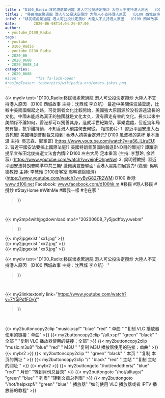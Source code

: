 ```yaml
---
title : "D100_Radio:移民壞處驚過龍 港人可公投決定攬炒 大陸人不支持港人原因  （D100 西城故事  主持：沈西城 李立航） "
title2 : "移民壞處驚過龍 港人可公投決定攬炒 大陸人不支持港人原因  （D100 西城故事  主持：沈西城 李立航） "
info2 : "移民壞處驚過龍 港人可公投決定攬炒 大陸人不支持港人原因  （D100 西城故事  主持：沈西城 李立航）  最近中美關係波譎雲詭，比較中美兩國堀起之路，可從兩者文化比較開始，美國強大原因源於没有源遠流長的文化，中國未能成為真正的強國就是文化太久，没有篩走有害的文化。長久以來中美關係不論如何，香港都可以獨善其身，造就半世紀繁榮，享樂處處，但近幾年局勢有變，抗爭難持續，不知香港人前路何去何從。  相關影片: 1. 習近平國安法大石責死蟹! 美國特朗普制裁又殺到! 香港人揸美金定港元? D100 風波裡的茶杯 足本重溫 主持: 吳志森、鄭家富) (https://www.youtube.com/watch?v=a66_ILiruEU) 2. 習近平國安法要搞上國際法庭!? 美國特朗普英國約翰遜BNO目的曝光!? 譚耀宗提早宣布田北俊搞選立法會內情!?  D100 左右大局 足本重溫 (主持: 李慧玲, 余若薇) (https://www.youtube.com/watch?v=vejpFOhpeNw) 3. 吳明德教授: 習近平國安法特朗普睇準中共三無! 蓬佩奧宣告擘面! 香港人星期四展實力! (嘉賓: 吳明德教授 主持: 李慧玲 D100會客室 吳明德論經濟) (https://www.youtube.com/watch?v=yByG827R2WM)  D100 香港: www.d100.net Facebook: www.facebook.com/d100hk.m  #移民 #港人移民 #攬炒 #StayHome #WithMe #跟我一樣 #宅在家 "
date:        2020-06-08T14:04:26-07:00
author:
 - youtube_D100_Radio
tags:
 - youtube
 - D100_Radio
 - youtube_D100_Radio
 - 2020_06
 - 2020_0608
 - 2020_0608_14
categories:
 - 2020_0608
#icon:        "fas fa-lock-open"
#resImgTeaser: teaserpics/wikipedia.org/emacs-jokes.png
---
```


{{< mydiv text="D100_Radio:移民壞處驚過龍 港人可公投決定攬炒 大陸人不支持港人原因  （D100 西城故事  主持：沈西城 李立航）  最近中美關係波譎雲詭，比較中美兩國堀起之路，可從兩者文化比較開始，美國強大原因源於没有源遠流長的文化，中國未能成為真正的強國就是文化太久，没有篩走有害的文化。長久以來中美關係不論如何，香港都可以獨善其身，造就半世紀繁榮，享樂處處，但近幾年局勢有變，抗爭難持續，不知香港人前路何去何從。  相關影片: 1. 習近平國安法大石責死蟹! 美國特朗普制裁又殺到! 香港人揸美金定港元? D100 風波裡的茶杯 足本重溫 主持: 吳志森、鄭家富) (https://www.youtube.com/watch?v=a66_ILiruEU) 2. 習近平國安法要搞上國際法庭!? 美國特朗普英國約翰遜BNO目的曝光!? 譚耀宗提早宣布田北俊搞選立法會內情!?  D100 左右大局 足本重溫 (主持: 李慧玲, 余若薇) (https://www.youtube.com/watch?v=vejpFOhpeNw) 3. 吳明德教授: 習近平國安法特朗普睇準中共三無! 蓬佩奧宣告擘面! 香港人星期四展實力! (嘉賓: 吳明德教授 主持: 李慧玲 D100會客室 吳明德論經濟) (https://www.youtube.com/watch?v=yByG827R2WM)  D100 香港: www.d100.net Facebook: www.facebook.com/d100hk.m  #移民 #港人移民 #攬炒 #StayHome #WithMe #跟我一樣 #宅在家 "
>}}
<br>


{{< my2mp4withjpgdownload mp4="20200608_7y5jpdffoyy.webm"
>}}

{{< my2jpgexist "xx1.jpg" >}}<br>
{{< my2jpgexist "xx2.jpg" >}}<br>
{{< my2jpgexist "xx3.jpg" >}}<br>



{{< mydiv text="D100_Radio:移民壞處驚過龍 港人可公投決定攬炒 大陸人不支持港人原因  （D100 西城故事  主持：沈西城 李立航） "
>}}
<br>

{{< my2linktextonly link="https://www.youtube.com/watch?v=7Y5jPdfFOyY"
>}}


<br>

{{< my2buttoncopy2clip "music.xspf"        "blue"   "red"    " 单曲 "  "复制 VLC 播放器使用的链接：单曲" >}} {{< my2buttoncopy2clip "/all.xspf"         "green"  "black"  " 全部 "  "复制 VLC 播放器使用的链接：全部" >}} {{< my2buttoncopy2clip "music.m3u8"        "blue"   "red"    " M3U  "    "复制 M3U 播放器使用的链接：单曲" >}} {{< mybr2 >}} {{< my2buttoncopy2clip ""                  "green"  "black"  " 本页 "    "复制 本页的网址 " >}} {{< my2buttoncopy2clip "/"                 "black"  "red"    " 主站 "    "复制 主站的网址 " >}} {{< mybr2 >}} {{< my2buttongoto      "/hot/endothers/"   "blue"   "red"    " 月份"   "转到月份总目录" >}} {{< my2buttongoto      "/hot/alltags/"     "green"  "blue"   " 列表"   "转到文章总列表" >}} {{< my2buttongoto      "/hot/helpxspf/"    "green"  "blue"   " 播放器" "如何使用 VLC 播放器或者 IPTV 播放器的教程" >}} 
